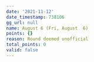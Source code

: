 ```yaml
---
date: '2021-11-12'
date_timestamp: 738106
gg_url: null
name: August 6 (Fri, August  6)
points: {}
reason: Round deemed unofficial
total_points: 0
valid: false
---
```

